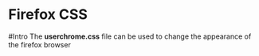 # Firefox CSS

#Intro
The **userchrome.css** file can be used to change the appearance of the firefox browser

